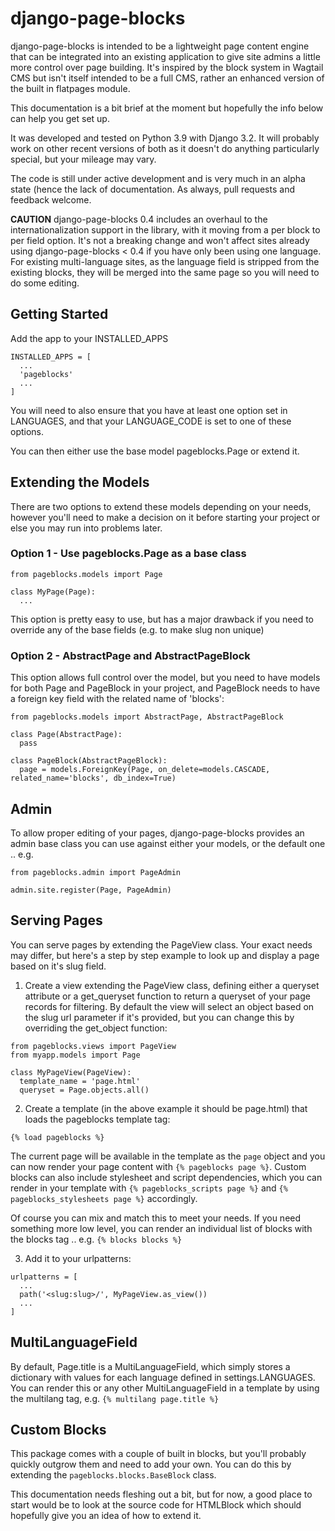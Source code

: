 # django-page-blocks

django-page-blocks is intended to be a lightweight page content engine that can be integrated into an existing application to give site admins a little more control over page building.  It's inspired by the block system in Wagtail CMS but isn't itself intended to be a full CMS, rather an enhanced version of the built in flatpages module.

This documentation is a bit brief at the moment but hopefully the info below can help you get set up.

It was developed and tested on Python 3.9 with Django 3.2.  It will probably work on other recent versions of both as it doesn't do anything particularly special, but your mileage may vary.

The code is still under active development and is very much in an alpha state (hence the lack of documentation.  As always, pull requests and feedback welcome.

**CAUTION** django-page-blocks 0.4 includes an overhaul to the internationalization support in the library, with it moving from a per block to per field option.  It's not a breaking change and won't affect sites already using django-page-blocks < 0.4 if you have only been using one language.  For existing multi-language sites, as the language field is stripped from the existing blocks, they will be merged into the same page so you will need to do some editing.


## Getting Started

Add the app to your INSTALLED_APPS

```
INSTALLED_APPS = [
  ...
  'pageblocks'
  ...
]
```

You will need to also ensure that you have at least one option set in LANGUAGES, and that your LANGUAGE_CODE is set to one of these options.

You can then either use the base model pageblocks.Page or extend it.

## Extending the Models

There are two options to extend these models depending on your needs, however you'll need to make a decision on it before starting your project or else you may run into problems later.

### Option 1 - Use pageblocks.Page as a base class

```
from pageblocks.models import Page

class MyPage(Page):
  ...
```

This option is pretty easy to use, but has a major drawback if you need to override any of the base fields (e.g. to make slug non unique)


### Option 2 - AbstractPage and AbstractPageBlock

This option allows full control over the model, but you need to have models for both Page and PageBlock in your project, and PageBlock needs to have a foreign key field with the related name of 'blocks':

```
from pageblocks.models import AbstractPage, AbstractPageBlock

class Page(AbstractPage):
  pass

class PageBlock(AbstractPageBlock):
  page = models.ForeignKey(Page, on_delete=models.CASCADE, related_name='blocks', db_index=True)
```


## Admin

To allow proper editing of your pages, django-page-blocks provides an admin base class you can use against either your models, or the default one .. e.g.

```
from pageblocks.admin import PageAdmin

admin.site.register(Page, PageAdmin)
```


## Serving Pages

You can serve pages by extending the PageView class.  Your exact needs may differ, but here's a step by step example to look up and display a page based on it's slug field.

1. Create a view extending the PageView class, defining either a queryset attribute or a get_queryset function to return a queryset of your page records for filtering.  By default the view will select an object based on the slug url parameter if it's provided, but you can change this by overriding the get_object function:

```
from pageblocks.views import PageView
from myapp.models import Page

class MyPageView(PageView):
  template_name = 'page.html'
  queryset = Page.objects.all()
```

2. Create a template (in the above example it should be page.html) that loads the pageblocks template tag:

```
{% load pageblocks %}
```

The current page will be available in the template as the ``page`` object and you can now render your page content with ``{% pageblocks page %}``.  Custom blocks can also include stylesheet and script dependencies, which you can render in your template with ``{% pageblocks_scripts page %}`` and ``{% pageblocks_stylesheets page %}`` accordingly.

Of course you can mix and match this to meet your needs.  If you need something more low level, you can render an individual list of blocks with the blocks tag .. e.g. ``{% blocks blocks %}``

3. Add it to your urlpatterns:

```
urlpatterns = [
  ...
  path('<slug:slug>/', MyPageView.as_view())
  ...
]
```

## MultiLanguageField

By default, Page.title is a MultiLanguageField, which simply stores a dictionary with values for each language defined in settings.LANGUAGES.  You can render this or any other MultiLanguageField in a template by using the multilang tag, e.g. ``{% multilang page.title %}``


## Custom Blocks

This package comes with a couple of built in blocks, but you'll probably quickly outgrow them and need to add your own.  You can do this by extending the ``pageblocks.blocks.BaseBlock`` class.

This documentation needs fleshing out a bit, but for now, a good place to start would be to look at the source code for HTMLBlock which should hopefully give you an idea of how to extend it.